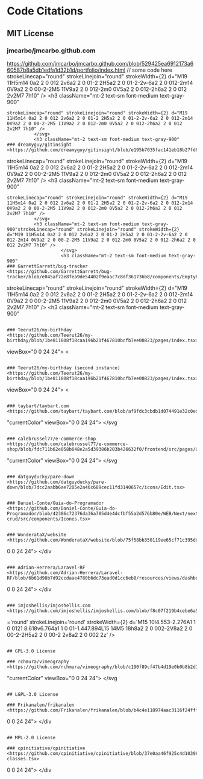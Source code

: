 # Code Citations

## MIT License

### jmcarbo/jmcarbo.github.com

<https://github.com/jmcarbo/jmcarbo.github.com/blob/529425ea6912173a660587b8a5db1edfa1d32b1d/portfolio/index.html>
// some code here
strokeLinecap="round" strokeLinejoin="round" strokeWidth={2} d="M19 11H5m14 0a2 2 0 012 2v6a2 2 0 01-2 2H5a2 2 0 01-2-2v-6a2 2 0 012-2m14 0V9a2 2 0 00-2-2M5 11V9a2 2 0 012-2m0 0V5a2 2 0 012-2h6a2 2 0 012 2v2M7 7h10" />
          </svg>
          <h3 className="mt-2 text-sm font-medium text-gray-900"

```
strokeLinecap="round" strokeLinejoin="round" strokeWidth={2} d="M19 11H5m14 0a2 2 0 012 2v6a2 2 0 01-2 2H5a2 2 0 01-2-2v-6a2 2 0 012-2m14 0V9a2 2 0 00-2-2M5 11V9a2 2 0 012-2m0 0V5a2 2 0 012-2h6a2 2 0 012 2v2M7 7h10" />
          </svg>
          <h3 className="mt-2 text-sm font-medium text-gray-900"
### dreamyguy/gitinsight
<https://github.com/dreamyguy/gitinsight/blob/e195b7035fac141eb18b27fd8455f634cb71ef25/frontend/src/components/primitives/Icon/Collection.js>

```

strokeLinecap="round" strokeLinejoin="round" strokeWidth={2} d="M19 11H5m14 0a2 2 0 012 2v6a2 2 0 01-2 2H5a2 2 0 01-2-2v-6a2 2 0 012-2m14 0V9a2 2 0 00-2-2M5 11V9a2 2 0 012-2m0 0V5a2 2 0 012-2h6a2 2 0 012 2v2M7 7h10" />
          </svg>
          <h3 className="mt-2 text-sm font-medium text-gray-900"

```
strokeLinecap="round" strokeLinejoin="round" strokeWidth={2} d="M19 11H5m14 0a2 2 0 012 2v6a2 2 0 01-2 2H5a2 2 0 01-2-2v-6a2 2 0 012-2m14 0V9a2 2 0 00-2-2M5 11V9a2 2 0 012-2m0 0V5a2 2 0 012-2h6a2 2 0 012 2v2M7 7h10" />
          </svg>
          <h3 className="mt-2 text-sm font-medium text-gray-900"strokeLinecap="round" strokeLinejoin="round" strokeWidth={2} d="M19 11H5m14 0a2 2 0 012 2v6a2 2 0 01-2 2H5a2 2 0 01-2-2v-6a2 2 0 012-2m14 0V9a2 2 0 00-2-2M5 11V9a2 2 0 012-2m0 0V5a2 2 0 012-2h6a2 2 0 012 2v2M7 7h10" />
                    </svg>
                    <h3 className="mt-2 text-sm font-medium text-gray-900"
### GarrettGarrett/bug-tracker
<https://github.com/GarrettGarrett/bug-tracker/blob/e045af72e8fea9de54402f9eaac7c8df361736b8/components/EmptyProjectState.js>

```

strokeLinecap="round" strokeLinejoin="round" strokeWidth={2} d="M19 11H5m14 0a2 2 0 012 2v6a2 2 0 01-2 2H5a2 2 0 01-2-2v-6a2 2 0 012-2m14 0V9a2 2 0 00-2-2M5 11V9a2 2 0 012-2m0 0V5a2 2 0 012-2h6a2 2 0 012 2v2M7 7h10" />
          </svg>
          <h3 className="mt-2 text-sm font-medium text-gray-900"

```

### Teerut26/my-birthday
<https://github.com/Teerut26/my-birthday/blob/1be811808f18caa196b21f467810bcfb7ee00823/pages/index.tsx>

```

viewBox="0 0 24 24">
                      <path strokeLinecap="round" strokeLinejoin="round" strokeWidth={2} d="M9 12l2 2 4-4m6 2a9 9 0 11-18 0 9 9 0 0118 0z" />
                    </svg>
                  <

```

### Teerut26/my-birthday (second instance)
<https://github.com/Teerut26/my-birthday/blob/1be811808f18caa196b21f467810bcfb7ee00823/pages/index.tsx>

```

viewBox="0 0 24 24">
                      <path strokeLinecap="round" strokeLinejoin="round" strokeWidth={2} d="M9 12l2 2 4-4m6 2a9 9 0 11-18 0 9 9 0 0118 0z" />
                    </svg>
                  <

```

### taybart/taybart.com
<https://github.com/taybart/taybart.com/blob/af9fdc3cbdb1d074491e32c0ed0fc4459e12eb06/frontend/src/routes/notes/PencilIcon.tsx>

```

"currentColor" viewBox="0 0 24 24">
              <path strokeLinecap="round" strokeLinejoin="round" strokeWidth={2} d="M11 5H6a2 2 0 00-2 2v11a2 2 0 002 2h11a2 2 0 002-2v-5m-1.414-9.414a2 2 0 112.828 2.828L11.828 15H9v-2.828l8.586-8.586z" />
            </svg

```

### calebrussel77/e-commerce-shop
<https://github.com/calebrussel77/e-commerce-shop/blob/fdc711b62e058b648e2a5d39386b203b426632f0/frontend/src/pages/UsersList/UsersList.tsx>

```

"currentColor" viewBox="0 0 24 24">
              <path strokeLinecap="round" strokeLinejoin="round" strokeWidth={2} d="M11 5H6a2 2 0 00-2 2v11a2 2 0 002 2h11a2 2 0 002-2v-5m-1.414-9.414a2 2 0 112.828 2.828L11.828 15H9v-2.828l8.586-8.586z" />
            </svg

```

### datguyducky/pare-down
<https://github.com/datguyducky/pare-down/blob/7dcc2aabb6ae7205e2a46c689cec11fd3140657c/icons/Edit.tsx>

```

<path
                        strokeLinecap='round'
                        strokeLinejoin='round'
                        strokeWidth={2}
                        d='M11 5H6a2 2 0 00-2 2v11a2 2 0 002 2h11a2 2 0 002-2v-5m-1.414-9.414a2 2 0 112.828 2.828L11.828 15H9v-2.828l8.586-8.586z'
                      />
                    </svg>
                  </div>
                </div>

```

### Daniel-Conte/Guia-do-Programador
<https://github.com/Daniel-Conte/Guia-do-Programador/blob/42386c72376da36a785d4e4dcfbf55a2d576b80e/WEB/Next/next-crud/src/components/Icones.tsx>

```

<path
                        strokeLinecap='round'
                        strokeLinejoin='round'
                        strokeWidth={2}
                        d='M11 5H6a2 2 0 00-2 2v11a2 2 0 002 2h11a2 2 0 002-2v-5m-1.414-9.414a2 2 0 112.828 2.828L11.828 15H9v-2.828l8.586-8.586z'
                      />
                    </svg>
                  </div>
                </div>

```

### WonderataX/website
<https://github.com/WonderataX/website/blob/75f58bb350119ee65cf71c395dd7c3a7dfdcdfd5/components/Services.tsx>

```

0 0 24 24">
                      <path strokeLinecap="round" strokeLinejoin="round" strokeWidth={2} d="M15 10l4.553-2.276A1 1 0 0121 8.618v6.764a1 1 0 01-1.447.894L15 14M5 18h8a2 2 0 002-2V8a2 2 0 00-2-2H5a2 2 0 00-2 2v8a2 2 0 002 2z" />
                    </svg>
                  </div>
                </div

```

### Adrian-Herrera/Laravel-RF
<https://github.com/Adrian-Herrera/Laravel-RF/blob/6b61d98b7d92ccdaae4780b6dc73ead0d1cc6eb8/resources/views/dashboard.blade.php>

```

0 0 24 24">
                      <path strokeLinecap="round" strokeLinejoin="round" strokeWidth={2} d="M15 10l4.553-2.276A1 1 0 0121 8.618v6.764a1 1 0 01-1.447.894L15 14M5 18h8a2 2 0 002-2V8a2 2 0 00-2-2H5a2 2 0 00-2 2v8a2 2 0 002 2z" />
                    </svg>
                  </div>
                </div

```

### imjoshellis/imjoshellis.com
<https://github.com/imjoshellis/imjoshellis.com/blob/f8c07f219b4cebe6a504075e54dbd0549bc35e9e/src/assets/heroicons/outline/VideoCamera.tsx>

```

='round'
                        strokeLinejoin='round'
                        strokeWidth={2}
                        d='M15 10l4.553-2.276A1 1 0 0121 8.618v6.764a1 1 0 01-1.447.894L15 14M5 18h8a2 2 0 002-2V8a2 2 0 00-2-2H5a2 2 0 00-2 2v8a2 2 0 002 2z'
                      />

```

## GPL-3.0 License

### rchmura/vimeography
<https://github.com/rchmura/vimeography/blob/c190f89cf47b4d19e0b0b8b2d7cbebbe88f6e70f/lib/admin/app/src/components/GalleryEditor/GalleryEditor.tsx>

```

"currentColor" viewBox="0 0 24 24">
              <path strokeLinecap="round" strokeLinejoin="round" strokeWidth={2} d="M11 5H6a2 2 0 00-2 2v11a2 2 0 002 2h11a2 2 0 002-2v-5m-1.414-9.414a2 2 0 112.828 2.828L11.828 15H9v-2.828l8.586-8.586z" />
            </svg

```

## LGPL-3.0 License

### Frikanalen/frikanalen
<https://github.com/Frikanalen/frikanalen/blob/b4c4e118974aac3116f24fffaafcb29fdcf65782/packages/frontend/modules/ui/icons.tsx>

```

0 0 24 24">
                      <path strokeLinecap="round" strokeLinejoin="round" strokeWidth={2} d="M15 10l4.553-2.276A1 1 0 0121 8.618v6.764a1 1 0 01-1.447.894L15 14M5 18h8a2 2 0 002-2V8a2 2 0 00-2-2H5a2 2 0 00-2 2v8a2 2 0 002 2z" />
                    </svg>
                  </div>
                </div

```

## MPL-2.0 License

### cpinitiative/cpinitiative
<https://github.com/cpinitiative/cpinitiative/blob/37e0aa46f925c4d10398c3b3aaf63dbbf0c04564/src/pages/video-classes.tsx>

```

0 0 24 24">
                      <path strokeLinecap="round" strokeLinejoin="round" strokeWidth={2} d="M15 10l4.553-2.276A1 1 0 0121 8.618v6.764a1 1 0 01-1.447.894L15 14M5 18h8a2 2 0 002-2V8a2 2 0 00-2-2H5a2 2 0 00-2 2v8a2 2 0 002 2z" />
                    </svg>
                  </div>
                </div

```
